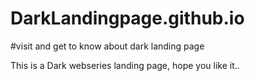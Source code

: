 # DarkLandingpage.github.io

#visit and get to know about dark landing page

This is a Dark webseries landing page, hope you like it..

